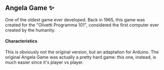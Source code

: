 ## Angela Game ✨
One of the oldest game ever developed. Back in 1965, this game was created for the "Olivetti Programma 101", considered the first computer ever created by the humanity.

#### Characteristics
This is obviously not the original version, but an adaptation for Arduino. The original Angela Game was actually a pretty hard game: this one, instead, is much easier since it's player vs player.
